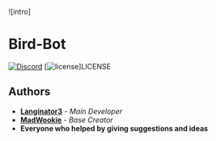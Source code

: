 ![intro]

# Bird-Bot

[![Discord](https://img.shields.io/badge/discord-join%20us-brightgreen.svg)](https://discord.gg/CyrPMJA) 
[![license](https://img.shields.io/github/license/mashape/apistatus.svg)]LICENSE

## Authors

* **[Langinator3]** - *Main Developer*
* **[MadWookie]** - *Base Creator*
* **Everyone who helped by giving suggestions and ideas**

[Langinator3]: https://twitch.tv/langinator3
[MadWookie]: https://github.com/MadWookie